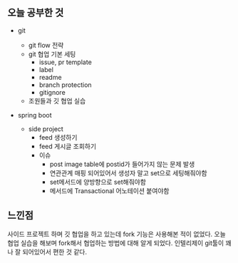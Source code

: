 ## 오늘 공부한 것

- git
    - git flow 전략
    - git 협업 기본 세팅
        - issue, pr template
        - label
        - readme
        - branch protection
        - gitignore
    - 조원들과 깃 협업 실습

- spring boot
    - side project
        - feed 생성하기
        - feed 게시글 조회하기
        - 이슈
            - post image table에 postid가 들어가지 않는 문제 발생
            - 연관관계 매핑 되어있어서 생성자 말고 set으로 세팅해줘야함
            - set메서드에 양방향으로 set해줘야함
            - 메서드에 Transactional 어노테이션 붙여야함



## 느낀점

사이드 프로젝트 하며 깃 협업을 하고 있는데 fork 기능은 사용해본 적이 없었다. 오늘 협업 실습을 해보며 fork해서 협업하는 방법에 대해 알게 되었다. 인텔리제이 git툴이 꽤나 잘 되어있어서 편한 것 같다. 
